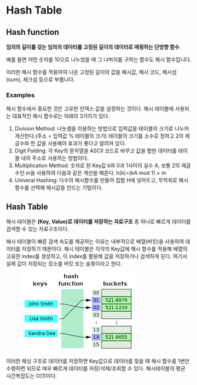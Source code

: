 # Hash Table

## Hash function

**임의의 길이를 갖는 임의의 데이터를 고정된 길이의 데이터로 매핑하는 단방향 함수**.

예를 들면 어떤 숫자를 10으로 나누었을 때 그 나머지를 구하는 함수도 해시 함수입니다.

이러한 해시 함수를 적용하여 나온 고정된 길이의 값을 해시값, 해시 코드, 해시섬(sum), 체크섬 등으로 부릅니다.



### Examples

해시 함수에서 중요한 것은 고유한 인덱스 값을 설정하는 것이다. 해시 테이블에 사용되는 대표적인 해시 함수로는 아래의 3가지가 있다.

1. Division Method: 나눗셈을 이용하는 방법으로 입력값을 테이블의 크기로 나누어 계산한다.(주소 = 입력값 % 테이블의 크기) 테이블의 크기를 소수로 정하고 2의 제곱수와 먼 값을 사용해야 효과가 좋다고 알려져 있다.
2. Digit Folding: 각 Key의 문자열을 ASCII 코드로 바꾸고 값을 합한 데이터를 테이블 내의 주소로 사용하는 방법이다.
3. Multiplication Method: 숫자로 된 Key값 k와 0과 1사이의 실수 A, 보통 2의 제곱수인 m을 사용하여 다음과 같은 계산을 해준다. h(k)=(kA mod 1) × m
4. Univeral Hashing: 다수의 해시함수를 만들어 집합 H에 넣어두고, 무작위로 해시함수를 선택해 해시값을 만드는 기법이다.

## Hash Table

해시 테이블은 **(Key, Value)로 데이터를 저장하는 자료구조** 중 하나로 빠르게 데이터를 검색할 수 있는 자료구조이다.&#x20;

해시 테이블이 빠른 검색 속도를 제공하는 이유는 내부적으로 배열(버킷)을 사용하여 데이터를 저장하기 때문이다. 해시 테이블은 각각의 Key값에 해시 함수를 적용해 배열의 고유한 index를 생성하고, 이 index를 활용해 값을 저장하거나 검색하게 된다. 여기서 실제 값이 저장되는 장소를 버킷 또는 슬롯이라고 한다.

<figure><img src="../.gitbook/assets/image (4).png" alt=""><figcaption></figcaption></figure>

이러한 해싱 구조로 데이터를 저장하면 Key값으로 데이터를 찾을 때 해시 함수를 1번만 수행하면 되므로 매우 빠르게 데이터를 저장/삭제/조회할 수 있다. 해시테이블의 평균 시간복잡도는 O(1)이다.
